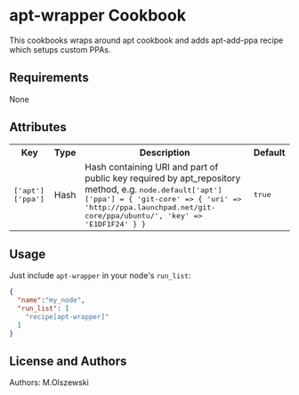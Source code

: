 apt-wrapper Cookbook
====================

This cookbooks wraps around apt cookbook and adds apt-add-ppa recipe which setups custom PPAs.

Requirements
------------
None

Attributes
----------

<table>
  <tr>
    <th>Key</th>
    <th>Type</th>
    <th>Description</th>
    <th>Default</th>
  </tr>
  <tr>
    <td><tt>['apt']['ppa']</tt></td>
    <td>Hash</td>
    <td>Hash containing URI and part of public key required by apt_repository method, e.g.
       <tt>node.default['apt']['ppa'] = {
          'git-core' => {
                  'uri' => 'http://ppa.launchpad.net/git-core/ppa/ubuntu/',
                  'key' => 'E1DF1F24'
           }
       }</tt>
    </td>
    <td><tt>true</tt></td>
  </tr>
</table>

Usage
-----
Just include `apt-wrapper` in your node's `run_list`:

```json
{
  "name":"my_node",
  "run_list": [
    "recipe[apt-wrapper]"
  ]
}
```

License and Authors
-------------------
Authors: M.Olszewski
